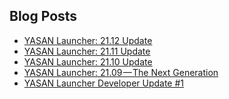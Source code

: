 ## Blog Posts
<!-- BLOG-POST-LIST:START -->
- [YASAN Launcher: 21.12 Update](https://yasandev.medium.com/yasan-launcher-21-12-cf6000ff814?source=rss-fcea725800bc------2)
- [YASAN Launcher: 21.11 Update](https://yasandev.medium.com/yasan-launcher-21-11-update-ca48ad386e04?source=rss-fcea725800bc------2)
- [YASAN Launcher: 21.10 Update](https://yasandev.medium.com/yasan-launcher-21-10-day-night-colors-8e116c6be599?source=rss-fcea725800bc------2)
- [YASAN Launcher: 21.09 — The Next Generation](https://yasandev.medium.com/yasan-launcher-21-09-update-ceb7381fe06c?source=rss-fcea725800bc------2)
- [YASAN Launcher Developer Update #1](https://yasandev.medium.com/yasan-launcher-developer-update-1-ef68dc6ef879?source=rss-fcea725800bc------2)
<!-- BLOG-POST-LIST:END -->
